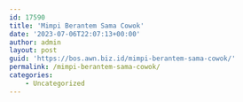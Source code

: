 ```yaml
---
id: 17590
title: 'Mimpi Berantem Sama Cowok'
date: '2023-07-06T22:07:13+00:00'
author: admin
layout: post
guid: 'https://bos.awn.biz.id/mimpi-berantem-sama-cowok/'
permalink: /mimpi-berantem-sama-cowok/
categories:
    - Uncategorized
---
```


